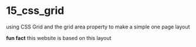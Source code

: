# 15_css_grid

using CSS Grid and the grid area property to make a simple one page layout

**fun fact** this website is based on this layout